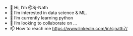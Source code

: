 - 👋 Hi, I’m @Sj-Nath
- 👀 I’m interested in data science & ML.
- 🌱 I’m currently learning python
- 💞️ I’m looking to collaborate on ...
- 📫 How to reach me https://www.linkedin.com/in/sjnath7/

<!---
Sj-Nath/Sj-Nath is a ✨ special ✨ repository because its `README.md` (this file) appears on your GitHub profile.
You can click the Preview link to take a look at your changes.
--->
